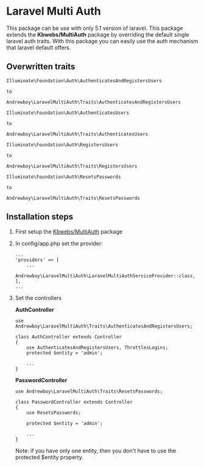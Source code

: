 # Laravel Multi Auth

This package can be use with only 5.1 version of laravel. This package extends the **Kbwebs/MultiAuth** package by overriding the default single 
laravel auth traits. With this package you can easily use the auth mechanism that laravel default offers.

## Overwritten traits

```
Illuminate\Foundation\Auth\AuthenticatesAndRegistersUsers

to

Andrewboy\LaravelMultiAuth\Traits\AuthenticatesAndRegistersUsers
```

```
Illuminate\Foundation\Auth\AuthenticatesUsers

to

Andrewboy\LaravelMultiAuth\Traits\AuthenticatesUsers
```

```
Illuminate\Foundation\Auth\RegistersUsers

to

Andrewboy\LaravelMultiAuth\Traits\RegistersUsers
```

```
Illuminate\Foundation\Auth\ResetsPasswords

to

Andrewboy\LaravelMultiAuth\Traits\ResetsPasswords
```


## Installation steps

1. First setup the [Kbwebs/MultiAuth](https://github.com/Kbwebs/MultiAuth) package
2. In config/app.php set the provider:
    ```
    ...
    'providers' => [
        ...
        Andrewboy\LaravelMultiAuth\LaravelMultiAuthServiceProvider::class,
    ],
    ...
    ```

3. Set the controllers

    **AuthController**

    ```
    use Andrewboy\LaravelMultiAuth\Traits\AuthenticatesAndRegistersUsers;
    
    class AuthController extends Controller
    {
        use AuthenticatesAndRegistersUsers, ThrottlesLogins;
        protected $entity = 'admin';
    
        ...
    }
    ```
    **PasswordController**

    ```
    use Andrewboy\LaravelMultiAuth\Traits\ResetsPasswords;
    
    class PasswordController extends Controller
    {
        use ResetsPasswords;
        
        protected $entity = 'admin';
        
        ...
    }
    ```
    
    Note: if you have only one entity, then you don't have to use the protected $entity property.